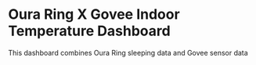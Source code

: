 # Oura Ring X Govee Indoor Temperature Dashboard

This dashboard combines Oura Ring sleeping data and Govee sensor data
